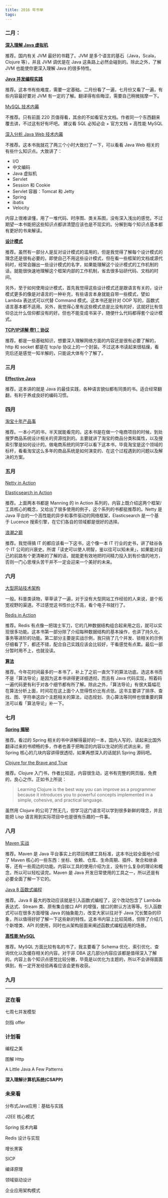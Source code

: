 ```yaml
---
title: 2016 年书单
tags:
---
```

### 二月：

**[深入理解 Java 虚拟机](http://book.douban.com/subject/24722612/)**

推荐。国内有关 JVM 最好的书籍了。JVM 是多个语言的基石（Java，Scala，Clojure 等），并且 JVM 调优是在 Java 这条路上必然会碰到的。除此之外，了解 JVM 也能使你更深入理解 Java 的很多特性。

**[Java 并发编程实践](http://book.douban.com/subject/10484692/)**

推荐。这本书有些难度，需要一定基础。二月份看了一遍，七月份又看了一遍，有些内容最好要对 JVM 有一定的了解。翻译得有些晦涩，需要自己稍微揣摩一下。

[MySQL 技术内幕](http://book.douban.com/subject/26436525/)

不推荐。只有前面 220 页值得看，其余的不如看官方文档。作者同一个东西翻来覆去讲，不过这有好有坏吧。
建议看 SQL 必知必会 + 官方文档 + 高性能 MySQL

[深入分析 Java Web 技术内幕](http://book.douban.com/subject/19965586/)

不推荐。这本书我就花了两三个小时大致扫了一下，可以看看 Java Web 相关的有些什么知识点。大致讲了：

- I/O
- 中文编码
- Java 虚拟机
- Servlet
- Session 和 Cookie
- Servlet 容器：Tomcat 和 Jetty
- Spring
- ibatis
- Velocity

内容上很难读懂，用了一堆代码、时序图、类关系图，没有深入浅出的感觉。不过期望一本书能把这些知识点都讲清楚应该也是不现实的。分解到每个知识点基本都有更好的书来解读。

**[设计模式](http://book.douban.com/subject/1052241/)**

推荐。虽然有一部分人是反对设计模式的滥用的，但是我觉得了解每个设计模式的理念还是很有必要的，即使自己不用这些设计模式，但在看一些框架的文档或源代码时，经常会蹦出一些设计模式的名字，如果能理解这个设计模式的工作机制的话，就能很快速地理解这个框架内部的工作机制，省去很多钻研代码、文档的时间。

另外，至于如何使用设计模式，首先我觉得这些设计模式还是跟语言有关的，设计模式更多的像是对语言的一种补充，有些语言本身就能自带一些模式，譬如 Lambda 表达式可以代替 Command 模式。这本书还是针对 OOP 写的，函数式语言基本都不适用。另外，我觉得心里有这些模式总是比没有的好，这就好比有信仰总比什么信仰都没有的好。但也不能变成书呆子，随便什么代码都得套个设计模式。

**[TCP/IP详解 卷1：协议](http://book.douban.com/subject/1088054/)**

推荐。都是一些基础知识，想要深入理解网络方面的内容还是很有必要了解的，http 和 socket 都是在 tcp/ip 协议上的一个封装。不过这本书读起来很枯燥，看完后还是感觉一知半解的，只能说大体有个了解了。

### 三月

**[Effective Java](http://book.douban.com/subject/3360807/)**

推荐。这本讲的就是 Java 的最佳实践，各种语言貌似都有同类的书。适合经常翻翻，有利于养成良好的编码习惯。

### 四月

[淘宝十年产品事](https://book.douban.com/subject/25732463/)

推荐。一本小巧的书，半天就能看完的。这本书是在做一个电商项目的时候，到处搜罗商品系统设计相关的资源找到的。主要就讲了淘宝的商品分类和属性，以及搜索引擎是如何设计的。做电商系统的同学可以看下这本书，毕竟淘宝是这个领域的标杆，看看淘宝这么多年的商品系统是如何演变的、在这个过程遇到的问题以及解决的方案。

### 五月

[Netty in Action](https://book.douban.com/subject/24700704/)

[Elasticsearch in Action](https://book.douban.com/subject/26691915/)

推荐。上面两本书都是 Manning 的 in Action 系列的，内容上既介绍这两个框架/工具核心的概念，又给出了很多使用的例子，这个系列的书都挺推荐的。Netty 是 Java 平台的一个高性能的异步和事件驱动的网络框架，Elasticsearch 是一个基于 Lucence 搜索引擎，在它们各自的领域都是很好的选择。

[浪潮之巅](https://book.douban.com/subject/6709783/)

推荐。我觉得搞 IT 的都应该看一下这书，这个像一本 IT 行业的史书，讲了硅谷各个 IT 公司的兴衰史。所谓「读史可以使人明智，鉴以往可以知未来」，如果能对自己的前路有个更清晰的了解的话，就能更有效地把时间精力投入到有价值的地方，否则一门心思埋头苦干并不一定会迎来一个美好的未来。

### 六月

[大型网站技术架构](https://book.douban.com/subject/25723064/)

一般。科普类读物，草草读了一遍，对于没有大型网站工作经验的人来说，是个拓宽视野的渠道。不过感觉这书性价比不高，看个电子书就行了。

[Redis in Action](https://book.douban.com/subject/10597898/)

推荐。Redis 有点像一把瑞士军刀，它的几种数据结构组合起来用之后，就可以实现很多功能。这本书第一部分除了介绍每种数据结构的基本操作，也讲了持久化、事务等进阶的功能。第二部分主要是实战示例，我只挑了几个并发、锁相关的示例仔细看了下，都还不错，配合自己实践应该会比较好，干看感觉有点累。最后一部分暂时用不上，也就没读。

**[算法](https://book.douban.com/subject/10432347/)**

推荐。今年花时间最多的一本书了，补上了之前一直欠下的算法功底。选这本书而不是「算法导论」是因为这本书讲得更详细透彻，而且有 Java 代码实现，照着码一遍代码更有利于对各个细节都有所了解。除此之外，「算法导论」有很大篇幅花在算法分析上面，时间花在这上面个人觉得性价比有点低。这书主要讲了排序、查找、图、字符串这四个主题相关的算法，动态规划、贪心算法等同样也很重要的算法可以看「算法导论」补一下。

### 七月

**[Spring 揭秘](https://book.douban.com/subject/3897837/)**

推荐。看过的 Spring 相关的书中讲解得最好的一本，国内人写的，读起来比国外翻译过来的书顺畅的多，作者也善于把晦涩的内容以生动的形式讲出来，把 Spring 核心的几块内容讲得很透彻，如果再想深入的话就扒 Spring 源码吧。

[Clojure for the Brave and True](https://book.douban.com/subject/26363669/)

推荐。Clojure 入门书，作者比较逗，内容很生动，这书有完整的网页版，免费的，良心之作。正如书上所说：

>Learning Clojure is the best way you can improve as a programmer because it introduces you to powerful concepts implemented in a simple, cohesive, and practical language.

虽然用 Clojure 的公司了然无几，但学习这门语言可以学到很多新鲜的理念，并且能把 Lisp 语言用到实际项目中也是很有乐趣的一件事。

### 八月

[Maven 实战](https://book.douban.com/subject/5345682/)

推荐。Maven 是 Java 平台事实上的项目构建工具标准，这本书比较全面地介绍了 Maven 核心的一些东西：坐标、依赖、仓库、生命周期、插件、聚合和继承等，还有一些周边的功能。内容以工具的使用介绍为主，没有什么复杂的理论和概念，所以可以轻松读完。Maven 是 Java 开发日常使用的工具之一，所以还是有必要全面了解一下它的。

[Java 8 函数式编程](https://book.douban.com/subject/26346017/)

推荐。Java 8 最大的改动应该就是引入函数式编程了，这个改动包含了 Lambda 表达式、Stream 类、原有集合接口 API 的增强，接口的默认方法等等。引入函数式可以在很多方面增强 Java 的抽象能力，改变大家以往对于 Java 冗长繁杂的印象，所以值得好好了解一下这些新的特性。这本书内容上比较简练，但除了介绍几个新增类、API 的使用，同时也从架构层面来阐述函数式编程适用的场景。

**[高性能 MySQL](https://book.douban.com/subject/23008813/)**

推荐。MySQL 方面比较有名的书了，我主要看了 Schema 优化、索引优化、查询优化以及缓存相关的内容。对于非 DBA 这几部分内容应该都是值得深入了解的。内容上各个知识点感觉比较分散，毕竟是以优化为主题的，所以不会讲得面面俱到，有一定开发经验再看应该会更有收获。


### 九月

---

### 正在看

七周七并发模型

剑指 offer

### 计划看

编程之美

图解 Http

A Little Java A Few Patterns

**深入理解计算机系统(CSAPP)**

### 未来看

分布式Java应用：基础与实践

J2EE 核心模式

Spring 技术内幕

Redis 设计与实现

增长黑客

SICP

编译原理

领域驱动设计

企业应用架构模式
